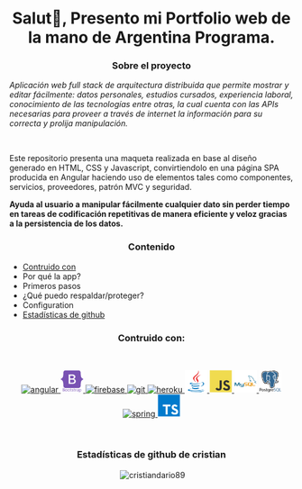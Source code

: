  <h1 align="center">
 Salut👋, Presento mi Portfolio web de la mano de Argentina Programa.
</h1>

<h3 align="center">Sobre el proyecto</h3>
<p><i>Aplicación web full stack de arquitectura distribuida que permite mostrar y editar fácilmente: datos personales, estudios cursados, experiencia laboral, conocimiento de las tecnologías entre otras, la cual cuenta con las APIs necesarias para proveer a través de internet la información para su correcta y prolija manipulación.</i>
</p>
 <br>
 
 <p>
   Este repositorio presenta una maqueta realizada en base al diseño generado en HTML, CSS y Javascript, convirtiendolo en una página SPA producida en Angular            haciendo uso de elementos tales como componentes, servicios, proveedores, patrón MVC y seguridad.

   <strong>Ayuda al usuario a manipular fácilmente cualquier dato sin perder tiempo en tareas de codificación repetitivas de manera eficiente y veloz gracias a la persistencia de los datos.</strong>   
</p> 

<h3 align="center">Contenido</h3>
<ul>
  <li><a href="#built">Contruido con</a></li> 
  <li>Por qué la app?</li> 
  <li>Primeros pasos</li> 
  <li>¿Qué puedo respaldar/proteger?</li> 
  <li>Configuration</li> 
  <li><a href="#estadisticas">Estadísticas de github</a></li> 
 
</ul>

<p align="left">
</p>

<h3 align="center" id="built">Contruido con:</h3><br>
<p align="center"> 
 
<a href="https://angular.io" target="_blank" rel="noreferrer">
 <img src="https://angular.io/assets/images/logos/angular/angular.svg" alt="angular" width="40" height="40"/>
 </a>
  
<a href="https://getbootstrap.com" target="_blank" rel="noreferrer">
 <img src="https://raw.githubusercontent.com/devicons/devicon/master/icons/bootstrap/bootstrap-plain-wordmark.svg" alt="bootstrap" width="40" height="40"/> 
 </a>
 
<a href="https://firebase.google.com/" target="_blank" rel="noreferrer"> 
 <img src="https://www.vectorlogo.zone/logos/firebase/firebase-icon.svg" alt="firebase" width="40" height="40"/>
 </a> 
 
 <a href="https://git-scm.com/" target="_blank" rel="noreferrer">
  <img src="https://www.vectorlogo.zone/logos/git-scm/git-scm-icon.svg" alt="git" width="40" height="40"/>
 </a> 
 
 <a href="https://heroku.com" target="_blank" rel="noreferrer">
  <img src="https://www.vectorlogo.zone/logos/heroku/heroku-icon.svg" alt="heroku" width="40" height="40"/> 
 </a>
 
<a href="https://www.java.com" target="_blank" rel="noreferrer"> 
 <img src="https://raw.githubusercontent.com/devicons/devicon/master/icons/java/java-original.svg" alt="java" width="40" height="40"/>
 </a> 
 
 <a href="https://developer.mozilla.org/en-US/docs/Web/JavaScript" target="_blank" rel="noreferrer">
  <img src="https://raw.githubusercontent.com/devicons/devicon/master/icons/javascript/javascript-original.svg" alt="javascript" width="40" height="40"/> 
 </a> 

 <a href="https://www.mysql.com/" target="_blank" rel="noreferrer"> 
  <img src="https://raw.githubusercontent.com/devicons/devicon/master/icons/mysql/mysql-original-wordmark.svg" alt="mysql" width="40" height="40"/> 
 </a> 
 
<a href="https://www.postgresql.org" target="_blank" rel="noreferrer"> 
 <img src="https://raw.githubusercontent.com/devicons/devicon/master/icons/postgresql/postgresql-original-wordmark.svg" alt="postgresql" width="40" height="40"/>
 </a>
  
 
 <a href="https://spring.io/" target="_blank" rel="noreferrer"> 
  <img src="https://www.vectorlogo.zone/logos/springio/springio-icon.svg" alt="spring" width="40" height="40"/>
 </a>
 
 <a href="https://www.typescriptlang.org/" target="_blank" rel="noreferrer"> 
  <img src="https://raw.githubusercontent.com/devicons/devicon/master/icons/typescript/typescript-original.svg" alt="typescript" width="40" height="40"/>
 </a> 

</p><br>

<h3 align="center" id="estadisticas">Estadísticas de github de cristian</h3>
<p align="center">&nbsp;<img align="center" src="https://github-readme-stats.vercel.app/api?username=cristiandario89&show_icons=true&locale=en" alt="cristiandario89" /></p>


<!--
<h3 align="center">Intentando llegar a ser programador full stack, mi origen es de Buenos Aires, El palomar.</h3>

- 🔭 Proyecto final de trabajo integrador para Argentina Programa [PORTFOLIO WEB #AP](portfolio-fe.netlify.app/iniciar-sesion)

- 🌱 Nunca se para de aprender  **Angular, Node js, Frances**

- 👯 Buscando unirme a teams profesionales para demostrar que soy un signo suma [ABOUT ME](cartadepresentacion.netlify.app/)

- 🤝 Sigo mi camino mientras jugando a desarrollar sitios web y apps que ayudan a resolver problemas [PROJECTS](comprorapido.netlify.app/)

- 👨‍💻 Algunas practicas de proyectos reales pueden ser vistas: [https://romero-cvprogramador.netlify.app/](https://romero-cvprogramador.netlify.app/)

- 💬 Puedo decirte que me destaco tanto en Front end como en Back end **JS, CSS, Firebase, MySQL, Mongo, Hosting**
 
- 📄 recuerda que para más información: [https://romero-cvprogramador.netlify.app/](https://romero-cvprogramador.netlify.app/)
  
-->
